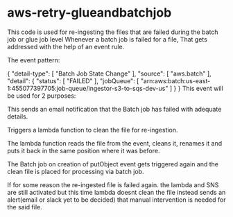 # aws-retry-glueandbatchjob
This code is used for re-ingesting the files that are failed during the batch job or glue job level
Whenever a batch job is failed for a file, That gets addressed with the help of an event rule.

The event pattern:


{
  "detail-type": [
    "Batch Job State Change"
  ],
  "source": [
    "aws.batch"
  ],
  "detail": {
    "status": [
      "FAILED"
    ],
    "jobQueue": [
      "arn:aws:batch:us-east-1:455077397705:job-queue/ingestor-s3-to-sqs-dev-us"
    ]
  }
}
This event will be used for 2 purposes:

This sends an email notification that the Batch job has failed with adequate details.


Triggers a lambda function to clean the file for re-ingestion.

The lambda function reads the file from the event, cleans it, renames it and puts it back in the same position where it was before.

The Batch job on creation of putObject event gets triggered again and the clean file is placed for processing via batch job.

If for some reason the re-ingested file is failed again. the lambda and SNS are still activated but this time lambda doesnt clean the file instead sends an alert(email or slack yet to be decided) that manual intervention is needed for the said file.

